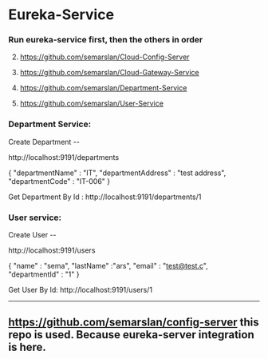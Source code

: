 # Eureka-Service

### Run eureka-service first, then the others in order

2. https://github.com/semarslan/Cloud-Config-Server

3. https://github.com/semarslan/Cloud-Gateway-Service

4. https://github.com/semarslan/Department-Service

5. https://github.com/semarslan/User-Service

### Department Service:

Create Department -- 

http://localhost:9191/departments 

{
	"departmentName" : "IT",
	"departmentAddress" : "test address",
	"departmentCode" : "IT-006"
}

Get Department By Id : http://localhost:9191/departments/1

### User service: 

Create User --

http://localhost:9191/users

{
	"name" : "sema",
	"lastName" :"ars",
	"email" : "test@test.c",
	"departmentId" : "1"
}

Get User By Id: http://localhost:9191/users/1

------------

## https://github.com/semarslan/config-server this repo is used. Because eureka-server integration is here.
